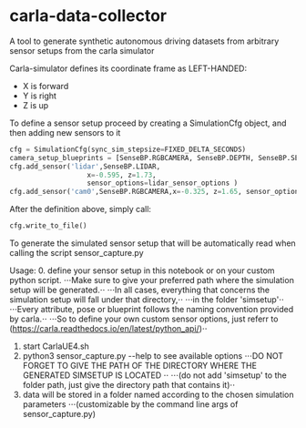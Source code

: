 # carla-data-collector
A tool to generate synthetic autonomous driving datasets from arbitrary sensor setups from the carla simulator


Carla-simulator defines its coordinate frame as LEFT-HANDED:

+ X is forward
+ Y is right
+ Z is up

To define a sensor setup
proceed by creating a SimulationCfg object, and then adding new sensors to it
```python     
cfg = SimulationCfg(sync_sim_stepsize=FIXED_DELTA_SECONDS)
camera_setup_blueprints = [SenseBP.RGBCAMERA, SenseBP.DEPTH, SenseBP.SEGMENTATION]
cfg.add_sensor('lidar',SenseBP.LIDAR,
                   x=-0.595, z=1.73, 
                   sensor_options=lidar_sensor_options )
cfg.add_sensor('cam0',SenseBP.RGBCAMERA,x=-0.325, z=1.65, sensor_options=front_camera_attributes )
```
    
                    
After the definition above, simply call:
```python
cfg.write_to_file()
``` 
To generate the simulated sensor setup that will be automatically 
read when calling the script sensor_capture.py
    
Usage:
0. define your sensor setup in this notebook or on your custom python script.
⋅⋅⋅Make sure to give your preferred path where the simulation setup will be generated.⋅⋅
⋅⋅⋅In all cases, everything that concerns the simulation setup will fall under that directory,⋅⋅
⋅⋅⋅in the folder 'simsetup'⋅⋅
⋅⋅⋅Every attribute, pose or blueprint follows the naming convention provided by carla.⋅⋅
⋅⋅⋅So to define your own custom sensor options, just referr to (https://carla.readthedocs.io/en/latest/python_api/)⋅⋅
1. start CarlaUE4.sh
2. python3 sensor_capture.py --help to see available options
⋅⋅⋅DO NOT FORGET TO GIVE THE PATH OF THE DIRECTORY WHERE THE GENERATED SIMSETUP IS LOCATED ⋅⋅
⋅⋅⋅(do not add 'simsetup' to the folder path, just give the directory path that contains it)⋅⋅
3. data will be stored in a folder named according to the chosen simulation parameters 
⋅⋅⋅(customizable by the command line args of sensor_capture.py)
